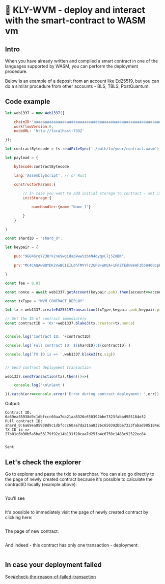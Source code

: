 # 📃 KLY-WVM - deploy and interact with the smart-contract to WASM vm

## Intro

When you have already written and compiled a smart contract in one of the languages ​​supported by WASM, you can perform the deployment procedure.

Below is an example of a deposit from an account like Ed25519, but you can do a similar procedure from other accounts - BLS, TBLS, PostQuantum.

## Code example

```javascript
let web1337 = new Web1337({

    chainID:'aaaaaaaaaaaaaaaaaaaaaaaaaaaaaaaaaaaaaaaaaaaaaaaaaaaaaaaaaaaaaaaa',
    workflowVersion:0,
    nodeURL: 'http://localhost:7332'

});

let contractBytecode = fs.readFileSync('./path/to/your/contract.wasm').toString('hex');

let payload = {

    bytecode:contractBytecode,

    lang:'AssemblyScript', // or Rust

    constructorParams:{
        
        // In case you want to add initial storage to contract - set it as object here
        initStorage:{

            nameHandler:{name:"Name_1"}

        }
    }

}

const shardID = "shard_0";

let keypair = {
    
    pub:"9GQ46rqY238rk2neSwgidap9ww5zbAN4dyqyC7j5ZnBK",
    
    prv:"MC4CAQAwBQYDK2VwBCIEILdhTMVYFz2GP8+uKUA+1FnZTEdN8eHFzbb8400cpEU9",

}

const fee = 0.03

const nonce = await web1337.getAccount(keypair.pub).then(account=>account.nonce+1)

const txType = "WVM_CONTRACT_DEPLOY"

let tx = web1337.createEd25519Transaction(txType,keypair.pub,keypair.prv,nonce,fee,payload)

// Get the ID of contract immediately
const contractID = '0x'+web1337.blake3(tx.creator+tx.nonce)


console.log('Contract ID: '+contractID)

console.log(`Full contract ID: ${shardID}:${contractID}`)

console.log(`TX ID is => `,web1337.blake3(tx.sig))


// Send contract deployment transaction

web1337.sendTransaction(tx).then(()=>{

    console.log('\n\nSent')

}).catch(err=>console.error('Error during contract deployment: ',err))
```

Output:

```code-runner-output
Contract ID: 6a69ea85938d9c1dbfccc60aa7da21aa8326c650392bbe7323fabad985184e32
Full contract ID: shard_0:6a69ea85938d9c1dbfccc60aa7da21aa8326c650392bbe7323fabad985184e32
TX ID is =>  27b01c6b30b5a5ba53179f92e14b131f28caa7d25fb4c6750c1483c92522ec84


Sent
```

## Let's check the explorer

Go to explorer and paste the txid to searchbar. You can also go directly to the page of newly created contract because it's possible to calculate the contractID locally (example above):

<figure><img src="../../../.gitbook/assets/image (4) (1) (1) (1) (1) (1) (1) (1).png" alt=""><figcaption></figcaption></figure>

You'll see

<figure><img src="../../../.gitbook/assets/image (5) (1) (1) (1) (1) (1) (1).png" alt=""><figcaption></figcaption></figure>

It's possible to immediately visit the page of newly created contract by clicking here:

<figure><img src="../../../.gitbook/assets/image (6) (1) (1) (1) (1).png" alt=""><figcaption></figcaption></figure>

The page of new contract:

<figure><img src="../../../.gitbook/assets/image (7) (1) (1) (1) (1).png" alt=""><figcaption></figcaption></figure>

And indeed - this contract has only one transaction - deployment:

<figure><img src="../../../.gitbook/assets/image (8) (1) (1).png" alt=""><figcaption></figcaption></figure>

## In case your deployment failed

See[#check-the-reason-of-failed-transaction](../useful-advices-and-faq.md#check-the-reason-of-failed-transaction "mention")
